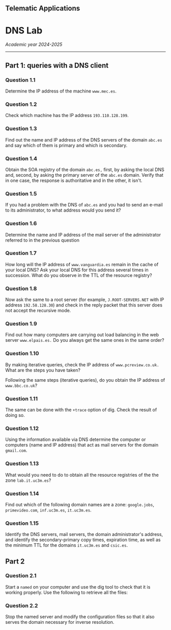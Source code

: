 ## Telematic Applications

# DNS Lab

*Academic year 2024-2025*

---

## Part 1: queries with a DNS client

### Question 1.1

Determine the IP address of the machine `www.mec.es`.

### Question 1.2

Check which machine has the IP address `193.110.128.199`.

### Question 1.3

Find out the name and IP address of the DNS servers of the domain `abc.es` and
say which of them is primary and which is secondary.

### Question 1.4

Obtain the SOA registry of the domain `abc.es,` first, by asking the local DNS
and, second, by asking the primary server of the `abc.es` domain. Verify that
in one case, the response is authoritative and in the other, it isn't.

### Question 1.5

If you had a problem with the DNS of `abc.es` and you had to send an e-mail to
its administrator, to what address would you send it?

### Question 1.6

Determine the name and IP address of the mail server of the administrator
referred to in the previous question

### Question 1.7

How long will the IP address of `www.vanguardia.es` remain in the cache of your
local DNS? Ask your local DNS for this address several times in succession.
What do you observe in the TTL of the resource registry?

### Question 1.8

Now ask the same to a root server (for example, `J.ROOT-SERVERS.NET` with IP
address `192.58.128.30`) and check in the reply packet that this server does
not accept the recursive mode.

### Question 1.9

Find out how many computers are carrying out load balancing in the web server
`www.elpais.es.` Do you always get the same ones in the same order?

### Question 1.10

By making iterative queries, check the IP address of `www.pcreview.co.uk.`
What are the steps you have taken?

Following the same steps (iterative queries), do you obtain the IP address of
`www.bbc.co.uk`?

### Question 1.11

The same can be done with the `+trace` option of dig. Check the result of
doing so.

### Question 1.12

Using the information available via DNS determine the computer or computers
(name and IP address) that act as mail servers for the domain `gmail.com`.

### Question 1.13

What would you need to do to obtain all the resource registries of the the zone
`lab.it.uc3m.es`?

### Question 1.14

Find out which of the following domain names are a zone: `google.jobs`,
`primevideo.com`, `inf.uc3m.es`, `it.uc3m.es`.

### Question 1.15

Identify the DNS servers, mail servers, the domain administrator's address, and
identify the secondary-primary copy times, expiration time, as well as the
minimum TTL for the domains `it.uc3m.es` and `csic.es`.

## Part 2

### Question 2.1

Start a `named` on your computer and use the dig tool to check that it is
working properly. Use the following to retrieve all the files:

### Question 2.2

Stop the named server and modify the configuration files so that it also serves
the domain necessary for inverse resolution.

